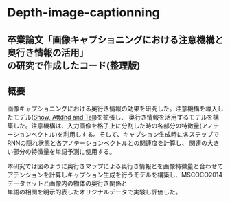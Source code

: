 # Depth-image-captionning
## 卒業論文「画像キャプショニングにおける注意機構と奥行き情報の活用」<br>の研究で作成したコード(整理版)

## 概要

  画像キャプショニングにおける奥行き情報の効果を研究した。注意機構を導入したモデル([Show, Attdnd and Tell](https://arxiv.org/abs/1502.03044))を拡張し、
  奥行き情報を活用するモデルを構築した。注意機構は、入力画像を格子上に分割した時の各部分の特徴量(アノテーションベクトル)を利用しする。そして、キャプション生成時に各ステップでRNNの隠れ状態と各アノテーションベクトルとの関連度を計算し、
  関連の大きい部分の特徴量を単語予測に使用する。
  
  本研究では図のように奥行きマップによる奥行き情報とを画像特徴量と合わせてアテンションを計算しキャプション生成を行うモデルを構築し、MSCOCO2014データセットと画像内の物体の奥行き関係と<br>
  単語の相関を明示的表したオリジナルデータで実験し評価した。
